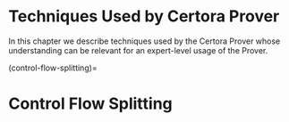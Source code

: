 Techniques Used by Certora Prover
=================================

In this chapter we describe techniques used by the Certora Prover whose
understanding can be relevant for an expert-level usage of the Prover.

(control-flow-splitting)=
# Control Flow Splitting

